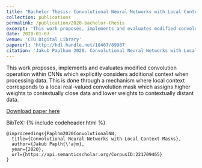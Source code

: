 ```yaml
---
title: "Bachelor Thesis: Convolutional Neural Networks with Local Context Masks"
collection: publications
permalink: /publication/2020-bachelor-thesis
excerpt: 'This work proposes, implements and evaluates modified convolution operation within CNNs which explicitly considers additional context when processing data.'
date: 2020-01-07
venue: 'CTU Digital Library' 
paperurl: 'http://hdl.handle.net/10467/89987'
citation: 'Jakub Paplham 2020. Convolutional Neural Networks with Local Context Masks.'
---
```


This work proposes, implements and evaluates modified convolution operation within CNNs which explicitly considers additional context when processing data. This is done through a mechanism where local context corresponds to a local real-valued convolution mask which assigns higher weights to contextually close data and lower weights to contextually distant data.

[Download paper here](https://dspace.cvut.cz/bitstream/handle/10467/89987/F3-BP-2020-Paplham-Jakub-Paplham_BThesis_final_reduced_size.pdf?sequence=-1&isAllowed=y)


BibTeX: 
{% include codeheader.html %}
```
@inproceedings{Paplhm2020ConvolutionalNN,
  title={Convolutional Neural Networks with Local Context Masks},
  author={Jakub Paplh{\'a}m},
  year={2020},
  url={https://api.semanticscholar.org/CorpusID:221709465}
}
```
